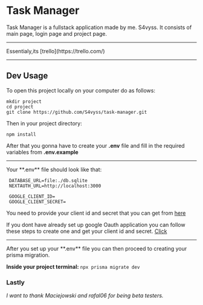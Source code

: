 # Task Manager

Task Manager is a fullstack application made by me. S4vyss. It consists of main page, login page and project page. 
<hr>
Essentialy,its [trello](https://trello.com/)

<hr>

## Dev Usage

To open this project locally on your computer do as follows:

```
mkdir project
cd project
git clone https://github.com/S4vyss/task-manager.git
```

Then in your project directory:

``
npm install
``

After that you gonna have to create your  **.env**  file and fill in the required variables from  **.env.example** 
<hr>
Your  **.env**  file should look like that:

```
 DATABASE_URL=file:./db.sqlite  
 NEXTAUTH_URL=http://localhost:3000 
   
 GOOGLE_CLIENT_ID= 
 GOOGLE_CLIENT_SECRET=
 ```

You need to provide your client id and secret that you can get from [here](https://console.cloud.google.com/apis/credentials?pli=1&project=task-manager-373515)


If you dont have already set up google Oauth application you can follow these steps to create one and get your client id and secret.
[Click](https://cloud.google.com/endpoints/docs/frameworks/python/creating-client-ids#web-client)
<hr>
After you set up your **.env** file you can then proceed to creating your prisma migration.

**Inside your project terminal:**
``
npx prisma migrate dev
``

### Lastly

*I want to thank Maciejowski and rafal06 for being beta testers.*